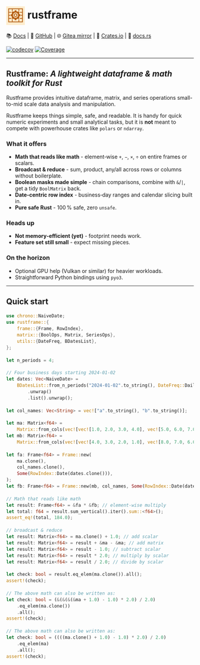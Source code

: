 
# <img align="center" alt="Rustframe" src=".github/rustframe_logo.png" height="50" /> rustframe

<!-- though the centre tag doesn't work as it would noramlly, it achieves the desired effect -->

📚 [Docs](https://magnus167.github.io/rustframe/) | 🐙 [GitHub](https://github.com/Magnus167/rustframe) | 🌐 [Gitea mirror](https://gitea.nulltech.uk/Magnus167/rustframe) | 🦀 [Crates.io](https://crates.io/crates/rustframe) | 🔖 [docs.rs](https://docs.rs/rustframe/latest/rustframe/)

<!-- [![Last commit](https://img.shields.io/endpoint?url=https://magnus167.github.io/rustframe/rustframe/last-commit-date.json)](https://github.com/Magnus167/rustframe) -->
[![codecov](https://codecov.io/gh/Magnus167/rustframe/graph/badge.svg?token=J7ULJEFTVI)](https://codecov.io/gh/Magnus167/rustframe)
[![Coverage](https://img.shields.io/endpoint?url=https://magnus167.github.io/rustframe/docs/tarpaulin-badge.json)](https://magnus167.github.io/rustframe/docs/tarpaulin-report.html)

---

## Rustframe: *A lightweight dataframe & math toolkit for Rust*

Rustframe provides intuitive dataframe, matrix, and series operations small-to-mid scale data analysis and manipulation.

Rustframe keeps things simple, safe, and readable. It is handy for quick numeric experiments and small analytical tasks, but it is **not** meant to compete with powerhouse crates like `polars` or `ndarray`.

### What it offers

- **Math that reads like math** - element‑wise `+`, `−`, `×`, `÷` on entire frames or scalars.
- **Broadcast & reduce** - sum, product, any/all across rows or columns without boilerplate.
- **Boolean masks made simple** - chain comparisons, combine with `&`/`|`, get a tidy `BoolMatrix` back.
- **Date‑centric row index** - business‑day ranges and calendar slicing built in.
- **Pure safe Rust** - 100 % safe, zero `unsafe`.

### Heads up

- **Not memory‑efficient (yet)** - footprint needs work.
- **Feature set still small** - expect missing pieces.

### On the horizon

- Optional GPU help (Vulkan or similar) for heavier workloads.
- Straightforward Python bindings using `pyo3`.

---

## Quick start

```rust
use chrono::NaiveDate;
use rustframe::{
    frame::{Frame, RowIndex},
    matrix::{BoolOps, Matrix, SeriesOps},
    utils::{DateFreq, BDatesList},
};

let n_periods = 4;

// Four business days starting 2024‑01‑02
let dates: Vec<NaiveDate> =
    BDatesList::from_n_periods("2024-01-02".to_string(), DateFreq::Daily, n_periods)
        .unwrap()
        .list().unwrap();

let col_names: Vec<String> = vec!["a".to_string(), "b".to_string()];

let ma: Matrix<f64> =
    Matrix::from_cols(vec![vec![1.0, 2.0, 3.0, 4.0], vec![5.0, 6.0, 7.0, 8.0]]);
let mb: Matrix<f64> =
    Matrix::from_cols(vec![vec![4.0, 3.0, 2.0, 1.0], vec![8.0, 7.0, 6.0, 5.0]]);

let fa: Frame<f64> = Frame::new(
    ma.clone(),
    col_names.clone(),
    Some(RowIndex::Date(dates.clone())),
);
let fb: Frame<f64> = Frame::new(mb, col_names, Some(RowIndex::Date(dates)));

// Math that reads like math
let result: Frame<f64> = &fa * &fb; // element‑wise multiply
let total: f64 = result.sum_vertical().iter().sum::<f64>();
assert_eq!(total, 184.0);

// broadcast & reduce
let result: Matrix<f64> = ma.clone() + 1.0; // add scalar
let result: Matrix<f64> = result + &ma - &ma; // add matrix
let result: Matrix<f64> = result - 1.0; // subtract scalar
let result: Matrix<f64> = result * 2.0; // multiply by scalar
let result: Matrix<f64> = result / 2.0; // divide by scalar

let check: bool = result.eq_elem(ma.clone()).all();
assert!(check);

// The above math can also be written as:
let check: bool = (&(&(&(&ma + 1.0) - 1.0) * 2.0) / 2.0)
    .eq_elem(ma.clone())
    .all();
assert!(check);

// The above math can also be written as:
let check: bool = ((((ma.clone() + 1.0) - 1.0) * 2.0) / 2.0)
    .eq_elem(ma)
    .all();
assert!(check);


```
